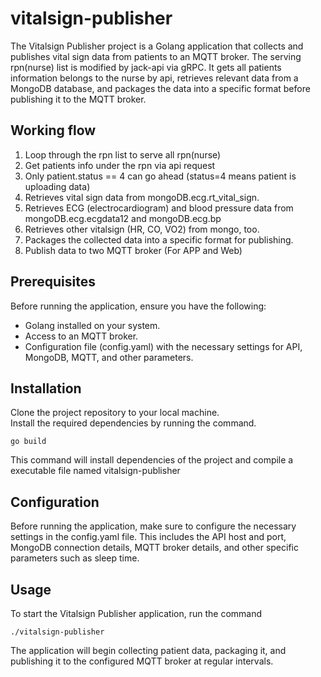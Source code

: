 # vitalsign-publisher
The Vitalsign Publisher project is a Golang application that collects and publishes vital sign data from patients to an MQTT broker. The serving rpn(nurse) list is modified by jack-api via gRPC. It gets all patients information belongs to the nurse by api, retrieves relevant data from a MongoDB database, and packages the data into a specific format before publishing it to the MQTT broker.

## Working flow

1. Loop through the rpn list to serve all rpn(nurse)
2. Get patients info under the rpn via api request 
3. Only patient.status == 4 can go ahead (status=4 means patient is uploading data)
4. Retrieves vital sign data from mongoDB.ecg.rt_vital_sign.
5. Retrieves ECG (electrocardiogram) and blood pressure data from mongoDB.ecg.ecgdata12 and mongoDB.ecg.bp
6. Retrieves other vitalsign (HR, CO, VO2) from mongo, too.
7. Packages the collected data into a specific format for publishing.
8. Publish data to two MQTT broker (For APP and Web)

## Prerequisites
Before running the application, ensure you have the following:<br>

- Golang installed on your system.
- Access to an MQTT broker.
- Configuration file (config.yaml) with the necessary settings for API, MongoDB, MQTT, and other parameters.

## Installation
Clone the project repository to your local machine.<br>
Install the required dependencies by running the command.<br>
```
go build
```
This command will install dependencies of the project and compile a executable file named vitalsign-publisher

## Configuration
Before running the application, make sure to configure the necessary settings in the config.yaml file. This includes the API host and port, MongoDB connection details, MQTT broker details, and other specific parameters such as sleep time.

## Usage
To start the Vitalsign Publisher application, run the command
```shell
./vitalsign-publisher
```
The application will begin collecting patient data, packaging it, and publishing it to the configured MQTT broker at regular intervals.